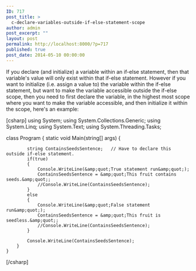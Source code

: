 ```yaml
---
ID: 717
post_title: >
  c-declare-variables-outside-if-else-statement-scope
author: admin
post_excerpt: ""
layout: post
permalink: http://localhost:8000/?p=717
published: true
post_date: 2014-05-10 00:00:00
---
```

If you declare (and initialize) a variable within an if-else statement, then that variable's value will only exist within that if-else statement. However if you want to initialize (i.e. assign a value to) the variable within the if-else statement, but want to make the variable accessible outside the if-else scope, then you need to first declare the variable, in the highest most scope where you want to make the variable accessible, and then initialize it within the scope, here's an example:

[csharp] using System; using System.Collections.Generic; using System.Linq; using System.Text; using System.Threading.Tasks;

class Program { static void Main(string[] args) {

            string ContainsSeedsSentence;   // Have to declare this outside if-else statement.
            if(true)
            {
                Console.WriteLine(&amp;quot;True statement run&amp;quot;);
                ContainsSeedsSentence = &amp;quot;This fruit contains seeds.&amp;quot;;
                //Console.WriteLine(ContainsSeedsSentence);
            }
            else
            {
                Console.WriteLine(&amp;quot;False statement run&amp;quot;);
                ContainsSeedsSentence = &amp;quot;This fruit is seedless.&amp;quot;;
                //Console.WriteLine(ContainsSeedsSentence);
            }
    
            Console.WriteLine(ContainsSeedsSentence);
        }
    }

[/csharp]